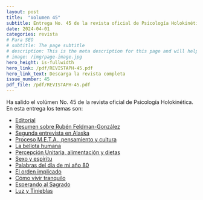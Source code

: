 ```yaml
---
layout: post
title:  "Volumen 45"
subtitle: Entrega No. 45 de la revista oficial de Psicología Holokinética
date: 2024-04-01
categories: revista
# Para SEO
# subtitle: The page subtitle
# description: This is the meta description for this page and will help it appear in search engines
# image: /img/page-image.jpg
hero_height: is-fullwidth
hero_link: /pdf/REVISTAPH-45.pdf
hero_link_text: Descarga la revista completa
issue_number: 45
pdf_file: /pdf/REVISTAPH-45.pdf
---
```


Ha salido el volúmen No. 45 de la revista oficial de Psicología Holokinética. 
En esta entrega los temas son:


- [Editorial](/pdf/REVISTAPH-45.pdf#page=4)
- [Resumen sobre Rubén Feldman-González](/pdf/REVISTAPH-45.pdf#page=5)
- [Segunda entrevista en Alaska](/pdf/REVISTAPH-45.pdf#page=7)
- [Proceso M.E.T.A., pensamiento y cultura](/pdf/REVISTAPH-45.pdf#page=20)
- [La bellota humana](/pdf/REVISTAPH-45.pdf#page=29)
- [Percepción Unitaria, alimentación y dietas](/pdf/REVISTAPH-45.pdf#page=31)
- [Sexo y espíritu](/pdf/REVISTAPH-45.pdf#page=32)
- [Palabras del día de mi año 80](/pdf/REVISTAPH-45.pdf#page=34)
- [El orden implicado](/pdf/REVISTAPH-45.pdf#page=35)
- [Cómo vivir tranquilo](/pdf/REVISTAPH-45.pdf#page=37)
- [Esperando al Sagrado](/pdf/REVISTAPH-45.pdf#page=39)
- [Luz y Tinieblas](/pdf/REVISTAPH-45.pdf#page=43)
